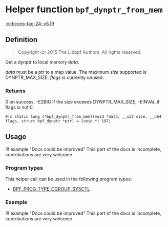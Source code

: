 # Helper function `bpf_dynptr_from_mem`

<!-- [FEATURE_TAG](bpf_dynptr_from_mem) -->
[:octicons-tag-24: v5.19](https://github.com/torvalds/linux/commit/263ae152e96253f40c2c276faad8629e096b3bad)
<!-- [/FEATURE_TAG] -->

## Definition

> Copyright (c) 2015 The Libbpf Authors. All rights reserved.


<!-- [HELPER_FUNC_DEF] -->
Get a dynptr to local memory _data_.

_data_ must be a ptr to a map value. The maximum _size_ supported is DYNPTR_MAX_SIZE. _flags_ is currently unused.

### Returns

0 on success, -E2BIG if the size exceeds DYNPTR_MAX_SIZE, -EINVAL if flags is not 0.

`#!c static long (*bpf_dynptr_from_mem)(void *data, __u32 size, __u64 flags, struct bpf_dynptr *ptr) = (void *) 197;`
<!-- [/HELPER_FUNC_DEF] -->

## Usage

!!! example "Docs could be improved"
    This part of the docs is incomplete, contributions are very welcome

### Program types

This helper call can be used in the following program types:

<!-- DO NOT EDIT MANUALLY -->
<!-- [HELPER_FUNC_PROG_REF] -->
 * [BPF_PROG_TYPE_CGROUP_SYSCTL](../program-type/BPF_PROG_TYPE_CGROUP_SYSCTL.md)
<!-- [/HELPER_FUNC_PROG_REF] -->

### Example

!!! example "Docs could be improved"
    This part of the docs is incomplete, contributions are very welcome
